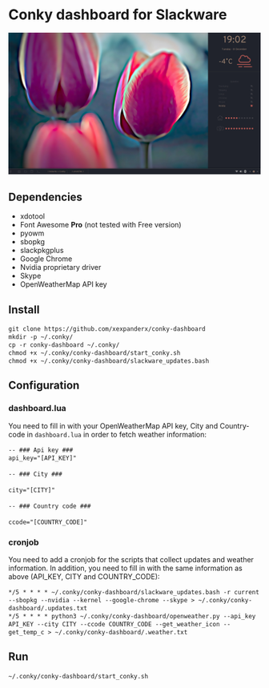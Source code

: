 # **Conky dashboard for Slackware**

![alt tag](https://raw.githubusercontent.com/xexpanderx/conky-dashboard/master/screenshot.png)

## Dependencies

 - xdotool
 - Font Awesome **Pro** (not tested with Free version)
 - pyowm
 - sbopkg
 - slackpkgplus
 - Google Chrome
 - Nvidia proprietary driver
 - Skype
 - OpenWeatherMap API key

## Install

    git clone https://github.com/xexpanderx/conky-dashboard
    mkdir -p ~/.conky/
    cp -r conky-dashboard ~/.conky/
    chmod +x ~/.conky/conky-dashboard/start_conky.sh
    chmod +x ~/.conky/conky-dashboard/slackware_updates.bash

## Configuration

### dashboard.lua
You need to fill in with your OpenWeatherMap API key, City and Country-code in `dashboard.lua` in order to fetch weather information:

    -- ### Api key ###
    api_key="[API_KEY]"
    
    -- ### City ###
    
    city="[CITY]"
    
    -- ### Country code ###
    
    ccode="[COUNTRY_CODE]"
  ### cronjob
  You need to add a cronjob for the scripts that collect updates and weather information. In addition, you need to fill in with the same information as above (API_KEY, CITY and COUNTRY_CODE):

    */5 * * * * ~/.conky/conky-dashboard/slackware_updates.bash -r current --sbopkg --nvidia --kernel --google-chrome --skype > ~/.conky/conky-dashboard/.updates.txt
    */5 * * * * python3 ~/.conky/conky-dashboard/openweather.py --api_key API_KEY --city CITY --ccode COUNTRY_CODE --get_weather_icon --get_temp_c > ~/.conky/conky-dashboard/.weather.txt
 ## Run
 

    ~/.conky/conky-dashboard/start_conky.sh
